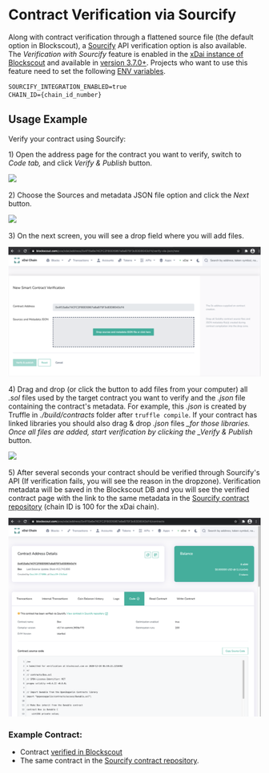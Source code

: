 # Contract Verification via Sourcify

Along with contract verification through a flattened source file (the default option in Blockscout), a [Sourcify](https://sourcify.dev/) API verification option is also available. The _Verification with Sourcify_ feature is enabled in the [xDai instance of Blockscout](https://blockscout.com/xdai/mainnet) and available in [version 3.7.0+](https://github.com/blockscout/blockscout/releases/tag/v3.7.0-beta). Projects who want to use this feature need to set the following [ENV variables](../../for-developers/information-and-settings/env-variables/).

```
SOURCIFY_INTEGRATION_ENABLED=true
CHAIN_ID={chain_id_number}
```

## Usage Example

Verify your contract using Sourcify:

1\) Open the address page for the contract you want to verify, switch to _Code tab,_ and click _Verify & Publish_ button.

![](<../../.gitbook/assets/Screenshot 2020-12-28 at 08.38.15\_2.png>)

2\) Choose the Sources and metadata JSON file option and click the _Next_ button.

![](<../../.gitbook/assets/Screenshot 2020-12-28 at 08.43.13\_2.png>)

3\) On the next screen, you will see a drop field where you will add files.

![](<../../.gitbook/assets/Screenshot 2020-12-28 at 08.46.06.png>)

4\) Drag and drop (or click the button to add files from your computer) all _.sol_ files used by the target contract you want to verify and the _.json_ file containing the contract's metadata. For example, this _.json_ is created by Truffle in _./build/contracts_ folder after `truffle compile`. If your contract has linked libraries you should also drag & drop _.json_ files _\_for those libraries. Once all files are added, start verification by clicking the \_Verify & Publish_ button.

![](<../../.gitbook/assets/Screenshot 2020-12-28 at 08.57.42\_2.png>)

5\) After several seconds your contract should be verified through Sourcify's API (If verification fails, you will see the reason in the dropzone). Verification metadata will be saved in the Blockscout DB and you will see the verified contract page with the link to the same metadata in the [Sourcify contract repository](https://repo.sourcify.dev/contracts/full\_match/100/) (chain ID is 100 for the xDai chain).

![](<../../.gitbook/assets/Screenshot 2020-12-28 at 08.59.50.png>)

### Example Contract:

* Contract [verified in Blockscout](https://gnosis.blockscout.com/address/0x4f15a6e74CFC2F80D5967a8aB75F3c83D8043cF4?tab=contract)&#x20;
* The same contract in the [Sourcify contract repository](https://repo.sourcify.dev/contracts/full\_match/100/0x4f15a6e74CFC2F80D5967a8aB75F3c83D8043cF4/).
